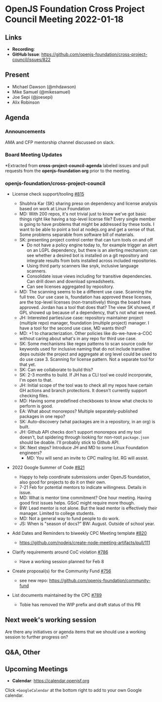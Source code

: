# OpenJS Foundation Cross Project Council Meeting 2022-01-18

## Links

* **Recording**:
* **GitHub Issue**: https://github.com/openjs-foundation/cross-project-council/issues/822

## Present

* Michael Dawson (@mhdawson)
* Mike Samuel (@mikesamuel)
* Joe Sepi (@joesepi)
* Alix Robinson

## Agenda

### Announcements

AMA and CFP mentorship channel discussed on slack.

### Board Meeting Updates

*Extracted from **cross-project-council-agenda** labeled issues and pull requests from the **openjs-foundation org** prior to the meeting.

### openjs-foundation/cross-project-council

* License check support/tooling [#815](https://github.com/openjs-foundation/cross-project-council/issues/815)
  * Shubhra Kar (SK) sharing preso on dependency and license analysis based on work at Linux Foundation
  * MD: With 200 repos, it's not trivial just to know we've got basic things right like having a top-level license file?  Every single member is going to have problems that might be addressed by these tools.  I want to be able to point a tool at nodejs.org and get a sense of that.  Some problems separable from software bill of materials.
  * SK: presenting project control center that can turn tools on and off
    * Do not have a policy engine today to, for example trigger an alert on an LGPL dependency, but there is an alerting mechanism; can see whether a desired bot is installed on a git repository and integrate results from bots installed across included repositories.
    * Using third party scanners like snyk, inclusive language scanners.
    * Consolidate issue views including for transitive dependencies.  Can drill down and download spreadsheets.
    * Can see licenses aggregated by repository.
  * MD: The scanning seems to be a different use case.  Scanning the full tree.  Our use case is, foundation has approved these licenses, are the top-level licenses (non-transitively) things the board have approved.  Jordan has a tool that does that?  The view SK showed, if GPL showed up because of a dependency, that's not what we need.
  * JH: Interested parties/use case: repository maintainer project (multiple repo) manager, foundation (multiple project) manager.  I have a tool for the second use case, MD wants third?
  * MD: +1 to characterization.  Other policies like do-we-have-a-COC without caring about what's in any repo for third use case.
  * SK: Some mechanisms like regex patterns to scan source code for keywords used for inclusive naming that do not include transitive deps outside the project and aggregate at org level could be used to do use case 3.  Scanning for license pattern.  Not a separate tool for that yet.
  * SK: Can we collaborate to build this?
  * SK: 2-3 months to build.  If JH has a CLI tool we could incorporate, I'm open to that.
  * JH: Initial scope of the tool was to check all my repos have certain GH actions and branch protections.  It doesn't currently support checking files.
  * MD: Having some predefined checkboxes to know what checks to perform is good.
  * EA: What about monorepos?  Multiple separately-published packages in one repo?
  * SK: Auto-discovery (what packages are in a repository, in an org) is built.
  * JH: Github API checks don't support monorepos and my tool doesn't, but spidering through looking for non-root `package.json` should be doable.  I'll probably stick to Github API.
  * SK: Next steps?  Introduce JH and MD to some Linux Foundation engineers?
    * MD: You will send an invite to CPC mailing list.  RG will assist.

* 2022 Google Summer of Code [#821](https://github.com/openjs-foundation/cross-project-council/issues/821)
  * Happy to help coordinate submissions under OpenJS foundation, also good for projects to do
     it on their own.
  * 7-21 Feb for potential mentors to indicate willingness.  Details in issue.
  * MD: What is mentor time commitment?  One hour meeting.  Having good first issues helps.  GSoC might require more though.
  * BW: Lead mentor is not alone.  But the lead mentor is effectively their manager.  Limited to college students.
  * MD: Not a general way to fund people to do work.
  * JS: When is "season of docs?"  BW: August.  Outside of school year.

* Add Dates and Reminders to biweekly CPC Meeting template [#820](https://github.com/openjs-foundation/cross-project-council/issues/820)
  * https://github.com/nodejs/create-node-meeting-artifacts/pull/111

* Clarify requirements around CoC violation [#786](https://github.com/openjs-foundation/cross-project-council/issues/786)
  * Have a working session planned for Feb 8

* Create proposal(s) for the Community Fund [#756](https://github.com/openjs-foundation/cross-project-council/issues/756)
  * see new repo: https://github.com/openjs-foundation/community-fund

* List documents maintained by the CPC [#789](https://github.com/openjs-foundation/cross-project-council/pull/789)
  * Tobie has removed the WIP prefix and draft status of this PR

## Next week's working session

Are there any initiatives or agenda items that we should use a working session to further progress on?

## Q&A, Other

## Upcoming Meetings

* **Calendar**: <https://calendar.openjsf.org>

Click `+GoogleCalendar` at the bottom right to add to your own Google calendar.

